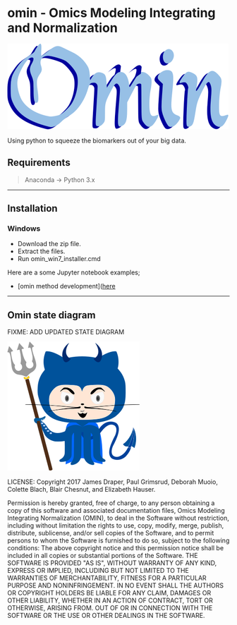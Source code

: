 # omin - Omics Modeling Integrating and Normalization

<!-- ![logo](https://github.com/dmpio/omin/blob/master/images/omin_lil_horns_logo.png) -->

![logo](images/omin_lil_horns_logo_reworked_501px_194px.png)

Using python to squeeze the biomarkers out of your big data.

## Requirements

> Anaconda -> Python 3.x

---

## Installation

### Windows

- Download the zip file.
- Extract the files.
- Run omin_win7_installer.cmd

Here are a some Jupyter notebook examples;

- [omin method development]([here](https://github.com/dmpio/omin_method_development)

---
## Omin state diagram

FIXME: ADD UPDATED STATE DIAGRAM


![blue_dev_dev](images/duke_octocat_drawing_v1_.300px_292px.png)

LICENSE:
Copyright 2017 James Draper, Paul Grimsrud, Deborah Muoio, Colette Blach,
Blair Chesnut, and Elizabeth Hauser.

Permission is hereby granted, free of charge, to any person obtaining a copy of
this software and associated documentation files, Omics Modeling Integrating
Normalization (OMIN), to deal in the Software without restriction, including
without limitation the rights to use, copy, modify, merge, publish, distribute,
sublicense, and/or sell copies of the Software, and to permit persons to whom
the Software is furnished to do so, subject to the following conditions:
The above copyright notice and this permission notice shall be included in all
copies or substantial portions of the Software.
THE SOFTWARE IS PROVIDED "AS IS", WITHOUT WARRANTY OF ANY KIND, EXPRESS OR
IMPLIED, INCLUDING BUT NOT LIMITED TO THE WARRANTIES OF MERCHANTABILITY,
FITNESS FOR A PARTICULAR PURPOSE AND NONINFRINGEMENT. IN NO EVENT SHALL
THE AUTHORS OR COPYRIGHT HOLDERS BE LIABLE FOR ANY CLAIM, DAMAGES OR OTHER
LIABILITY, WHETHER IN AN ACTION OF CONTRACT, TORT OR OTHERWISE, ARISING FROM.
OUT OF OR IN CONNECTION WITH THE SOFTWARE OR THE USE OR OTHER DEALINGS IN THE
SOFTWARE.
